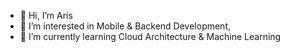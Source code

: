 - 👋 Hi, I’m Aris
- 👀 I’m interested in Mobile & Backend Development,
- 🌱 I’m currently learning Cloud Architecture & Machine Learning

<!---
Ariisss/Ariisss is a ✨ special ✨ repository because its `README.md` (this file) appears on your GitHub profile.
You can click the Preview link to take a look at your changes.
--->
